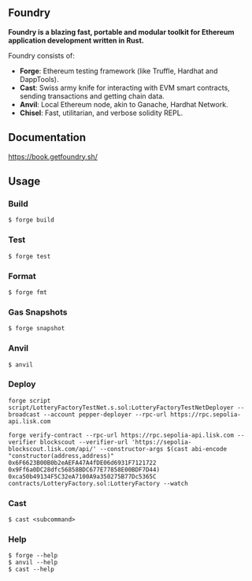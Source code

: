 ## Foundry

**Foundry is a blazing fast, portable and modular toolkit for Ethereum application development written in Rust.**

Foundry consists of:

-   **Forge**: Ethereum testing framework (like Truffle, Hardhat and DappTools).
-   **Cast**: Swiss army knife for interacting with EVM smart contracts, sending transactions and getting chain data.
-   **Anvil**: Local Ethereum node, akin to Ganache, Hardhat Network.
-   **Chisel**: Fast, utilitarian, and verbose solidity REPL.

## Documentation

https://book.getfoundry.sh/

## Usage

### Build

```shell
$ forge build
```

### Test

```shell
$ forge test
```

### Format

```shell
$ forge fmt
```

### Gas Snapshots

```shell
$ forge snapshot
```

### Anvil

```shell
$ anvil
```

### Deploy

```shell
forge script script/LotteryFactoryTestNet.s.sol:LotteryFactoryTestNetDeployer --broadcast --account pepper-deployer --rpc-url https://rpc.sepolia-api.lisk.com

forge verify-contract --rpc-url https://rpc.sepolia-api.lisk.com --verifier blockscout --verifier-url 'https://sepolia-blockscout.lisk.com/api/' --constructor-args $(cast abi-encode "constructor(address,address)" 0x6F6623B00B0b2eAEFA47A4fDE06d6931F7121722 0x9Ff6a0DC28dfc56858BDC677E77858E00BDF7D44) 0xca50b49134F5C32eA7100A9a350275B77Dc5365C contracts/LotteryFactory.sol:LotteryFactory --watch
```

### Cast

```shell
$ cast <subcommand>
```

### Help

```shell
$ forge --help
$ anvil --help
$ cast --help
```
